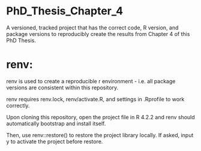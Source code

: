 # PhD_Thesis_Chapter_4

A versioned, tracked project that has the correct code, R version, and package versions to reproducibly create the results from Chapter 4 of this PhD Thesis.

# renv:

renv is used to create a reproducible r environment - i.e. all package versions are consistent within this repository.

renv requires renv.lock, renv/activate.R, and settings in .Rprofile to work correctly.

Upon cloning this repository, open the project file in R 4.2.2 and renv should automatically bootstrap and install itself.

Then, use renv::restore() to restore the project library locally. If asked, input y to activate the project before restore.
